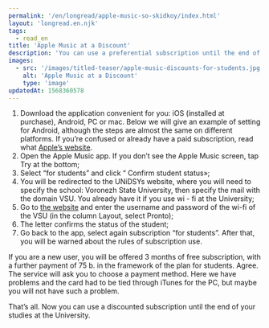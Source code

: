 ```yaml
---
permalink: '/en/longread/apple-music-so-skidkoy/index.html'
layout: 'longread.en.njk'
tags:
  - read_en
title: 'Apple Music at a Discount'
description: 'You can use a preferential subscription until the end of your studies at the VSU'
images:
  - src: '/images/titled-teaser/apple-music-discounts-for-students.jpg'
    alt: 'Apple Music at a Discount'
    type: 'image'
updatedAt: 1568360578
---
```

1. Download the application convenient for you: iOS (installed at purchase), Android, PC or mac. Below we will give an example of setting for Android, although the steps are almost the same on different platforms. If you’re confused or already have a paid subscription, read what [Apple’s website](https://support.apple.com/ru-ru/HT205928).
2. Open the Apple Music app. If you don’t see the Apple Music screen, tap Try at the bottom;
3. Select “for students” and click “ Confirm student status»;
4. You will be redirected to the UNiDSYs website, where you will need to specify the school: Voronezh State University, then specify the mail with the domain VSU. You already have it if you use wi - fi at the University;
5. Go to [the website](https://info.vsu.ru/) and enter the username and password of the wi-fi of the VSU (in the column Layout, select Pronto);
6. The letter confirms the status of the student;
7. Go back to the app, select again subscription “for students”. After that, you will be warned about the rules of subscription use.

If you are a new user, you will be offered 3 months of free subscription, with a further payment of 75 b. in the framework of the plan for students. Agree. The service will ask you to choose a payment method. Here we have problems and the card had to be tied through iTunes for the PC, but maybe you will not have such a problem.

That’s all. Now you can use a discounted subscription until the end of your studies at the University.
